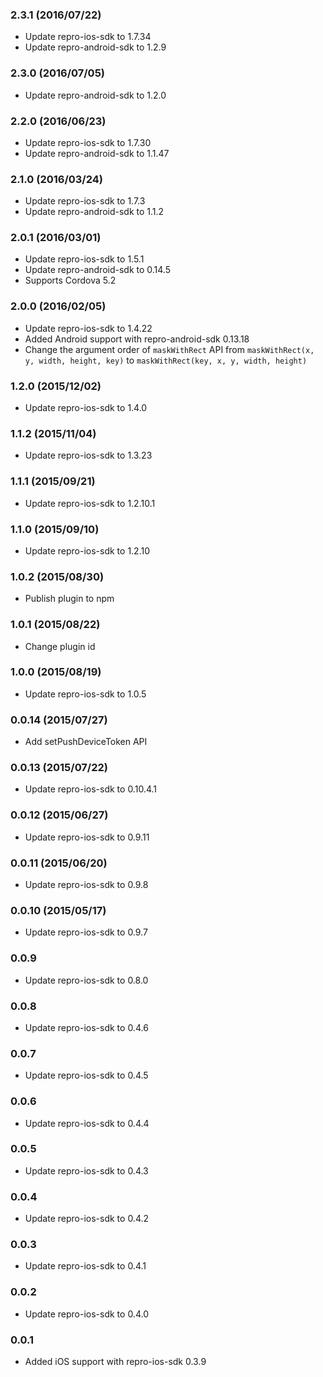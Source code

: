 ### 2.3.1 (2016/07/22)

- Update repro-ios-sdk to 1.7.34
- Update repro-android-sdk to 1.2.9

### 2.3.0 (2016/07/05)

- Update repro-android-sdk to 1.2.0

### 2.2.0 (2016/06/23)

- Update repro-ios-sdk to 1.7.30
- Update repro-android-sdk to 1.1.47

### 2.1.0 (2016/03/24)

- Update repro-ios-sdk to 1.7.3
- Update repro-android-sdk to 1.1.2

### 2.0.1 (2016/03/01)

- Update repro-ios-sdk to 1.5.1
- Update repro-android-sdk to 0.14.5
- Supports Cordova 5.2

### 2.0.0 (2016/02/05)

- Update repro-ios-sdk to 1.4.22
- Added Android support with repro-android-sdk 0.13.18
- Change the argument order of `maskWithRect` API from `maskWithRect(x, y, width, height, key)` to `maskWithRect(key, x, y, width, height)`

### 1.2.0 (2015/12/02)

- Update repro-ios-sdk to 1.4.0

### 1.1.2 (2015/11/04)

- Update repro-ios-sdk to 1.3.23

### 1.1.1 (2015/09/21)

- Update repro-ios-sdk to 1.2.10.1

### 1.1.0 (2015/09/10)

- Update repro-ios-sdk to 1.2.10

### 1.0.2 (2015/08/30)

- Publish plugin to npm

### 1.0.1 (2015/08/22)

- Change plugin id

### 1.0.0 (2015/08/19)

- Update repro-ios-sdk to 1.0.5

### 0.0.14 (2015/07/27)

- Add setPushDeviceToken API

### 0.0.13 (2015/07/22)

- Update repro-ios-sdk to 0.10.4.1

### 0.0.12 (2015/06/27)

- Update repro-ios-sdk to 0.9.11

### 0.0.11 (2015/06/20)

- Update repro-ios-sdk to 0.9.8

### 0.0.10 (2015/05/17)

- Update repro-ios-sdk to 0.9.7

### 0.0.9

- Update repro-ios-sdk to 0.8.0

### 0.0.8

- Update repro-ios-sdk to 0.4.6

### 0.0.7

- Update repro-ios-sdk to 0.4.5

### 0.0.6

- Update repro-ios-sdk to 0.4.4

### 0.0.5

- Update repro-ios-sdk to 0.4.3

### 0.0.4

- Update repro-ios-sdk to 0.4.2

### 0.0.3

- Update repro-ios-sdk to 0.4.1

### 0.0.2

- Update repro-ios-sdk to 0.4.0

### 0.0.1

- Added iOS support with repro-ios-sdk 0.3.9
